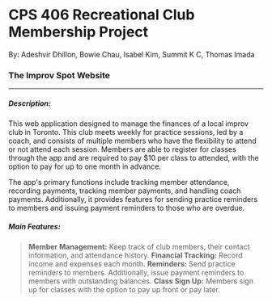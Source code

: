 # CPS 406 Recreational Club Membership Project
By: Adeshvir Dhillon, Bowie Chau, Isabel Kim, Summit K C, Thomas Imada
### The Improv Spot Website
---
##### Description:
This web application designed to manage the finances of a local improv club in Toronto. This club meets weekly for practice sessions, led by a coach, and consists of multiple members who have the flexibility to attend or not attend each session. Members are able to register for classes through the app and are required to pay $10 per class to attended, with the option to pay for up to one month in advance.

The app's primary functions include tracking member attendance, recording payments, tracking member payments, and handling coach payments. Additionally, it provides features for sending practice reminders to members and issuing payment reminders to those who are overdue.

##### Main Features:
>    **Member Management:** Keep track of club members, their contact information, and attendance history.
>    **Financial Tracking:** Record income and expenses each month.
>    **Reminders:** Send practice reminders to members. Additionally, issue payment reminders to members with outstanding balances.
>    **Class Sign Up:** Members sign up for classes with the option to pay up front or pay later.
